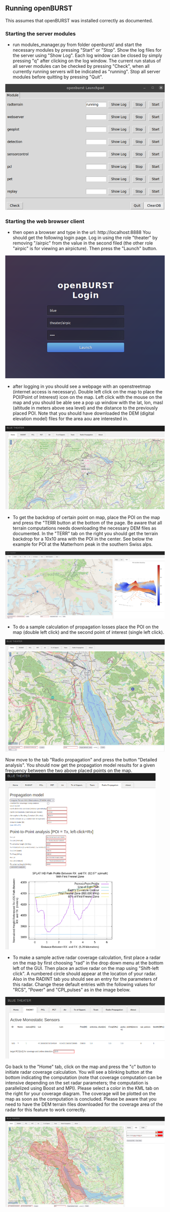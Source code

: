  

## Running openBURST

This assumes that openBURST was installed correctly as documented. 

### Starting the server modules

* run modules_manager.py from folder openburst/ and start the necessary modules by pressing "Start" or "Stop". Show the log files for the server using "Show Log". Each log window can be closed by simply pressing "q" after clicking on the log window. The current run status of all server modules can be checked by pressing "Check", when all currently running servers will be indicated as "running". Stop all server modules before quitting by pressing "Quit".  

![Alt text](./images/servers_gui.png "Server Modules GUI")

### Starting the web browser client

* then open a browser and type in the url: http://localhost:8888
You should get the following login page. Log in using the role "theater" by removing "/airpic" from the value in the second filed (the other role "airpic" is for viewing an airpicture). Then press the "Launch" button. 

![Alt text](./images/openburst_logging.png "Log in")

* after logging in you should see a webpage with an openstreetmap (internet access is necessary). Double left click on the map to place the POI(Point of Intrerest)  icon on the map. Left click with the mouse on the map and you should be able see a pop up window with the lat, lon, masl (altitude in meters above sea level) and the distance to the previously placed POI. Note that you should have downloaded the DEM (digital elevation model) files for the area aou are interested in.

![Alt text](./images/masl.png "Masl")

* To get the backdrop of certain point on map, place the POI on the map and press the "TERR button at the bottom of the page. Be aware that all terrain computations needs downloading the necessary DEM files as documented. In the "TERR" tab on the right you should get the terrain backdrop for a 10x10 area with the POI in the center. See below the example for POI at the Matterhorn peak in the southern Swiss alps. 

![Alt text](./images/terrain_matterhorn.png "terrain")

* To do a sample calculation of propagation losses place the POI on the map (double left click) and the second point of interest (single left click). 

![Alt text](./images/poi_and_point.png "poi and point")

Now move to the tab "Radio propagation" and press the button "Detailed analysis". You should now get the propagation model results for a given frequency between the two above placed points on the map. 
![Alt text](./images/openburst_splat.png "Splat")

* To make a sample active radar coverage calculation, first place a radar on the map by first choosing "rad" in the drop down menu at the bottom left of the GUI. Then place an active radar on the map using "Shift-left click". A numbered circle should appear at the location of your radar. Also in the RADINT tab you should see an entry for the parameters of this radar. Change these default entries with the following values for "RCS", "Power" and "CPI_pulses" as in the image below.

![Alt text](./images/sample_rad_params.png "sample rad")

Go back to the "Home" tab, click on the map and press the "c" button to initiate radar coverage calculation. You will see a blinking button at the bottom indicating the computation (note that coverage computation can be intensive depending on the set radar parameters; the computation is parallelized using Boost and MPI). Please select a color in the KML tab on the right for your coverage diagram. The coverage will be plotted on the map as soon as the computation is concluded. Please be aware that you need to have the DEM terrain files downloaded for the coverage area of the radar for this feature to work correctly.

![Alt text](./images/sample_rad_coverage.png "sample rad coverage")

